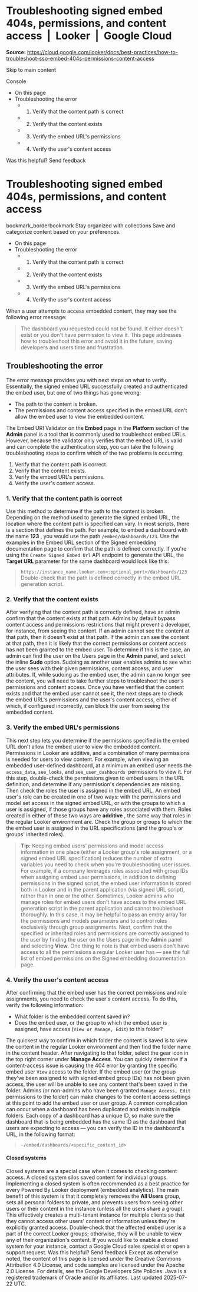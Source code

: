 # Troubleshooting signed embed 404s, permissions, and content access  |  Looker  |  Google Cloud

**Source:** https://cloud.google.com/looker/docs/best-practices/how-to-troubleshoot-sso-embed-404s-permissions-content-access

Skip to main content 

Console 


  * On this page
  * Troubleshooting the error
    * 1. Verify that the content path is correct
    * 2. Verify that the content exists
    * 3. Verify the embed URL's permissions
    * 4. Verify the user's content access




Was this helpful?
Send feedback 
#  Troubleshooting signed embed 404s, permissions, and content access
bookmark_borderbookmark Stay organized with collections  Save and categorize content based on your preferences.
  * On this page
  * Troubleshooting the error
    * 1. Verify that the content path is correct
    * 2. Verify that the content exists
    * 3. Verify the embed URL's permissions
    * 4. Verify the user's content access


When a user attempts to access embedded content, they may see the following error message: 
> The dashboard you requested could not be found. It either doesn't exist or you don't have permission to view it. 
This page addresses how to troubleshoot this error and avoid it in the future, saving developers and users time and frustration. 
## Troubleshooting the error
The error message provides you with next steps on what to verify. Essentially, the signed embed URL successfully created and authenticated the embed user, but one of two things has gone wrong: 
  * The path to the content is broken. 
  * The permissions and content access specified in the embed URL don't allow the embed user to view the embedded content. 


The Embed URI Validator on the **Embed** page in the **Platform** section of the **Admin** panel is a tool that is commonly used to troubleshoot embed URLs. However, because the validator only verifies that the embed URL is valid and can complete the authentication step, you can take the following troubleshooting steps to confirm which of the two problems is occurring: 
  1. Verify that the content path is correct.
  2. Verify that the content exists.
  3. Verify the embed URL's permissions.
  4. Verify the user's content access.


### 1. Verify that the content path is correct
Use this method to determine if the path to the content is broken. Depending on the method used to generate the signed embed URL, the location where the content path is specified can vary. In most scripts, there is a section that defines the path. For example, to embed a dashboard with the name **123** , you would use the path `/embed/dashboards/123`. 
Use the examples in the Embed URL section of the Signed embedding documentation page to confirm that the path is defined correctly. 
If you're using the `Create Signed Embed Url` API endpoint to generate the URL, the **Target URL** parameter for the same dashboard would look like this:
> `https://instance_name.looker.com<:optional_port>/dashboards/123`
Double-check that the path is defined correctly in the embed URL generation script. 
### 2. Verify that the content exists
After verifying that the content path is correctly defined, have an admin confirm that the content exists at that path. Admins by default bypass content access and permissions restrictions that might prevent a developer, for instance, from seeing the content. If an admin cannot see the content at that path, then it doesn't exist at that path. 
If the admin can see the content at that path, then it is likely that the correct permissions or content access has not been granted to the embed user. To determine if this is the case, an admin can find the user on the Users page in the **Admin** panel, and select the inline **Sudo** option. 
Sudoing as another user enables admins to see what the user sees with their given permissions, content access, and user attributes. If, while sudoing as the embed user, the admin can no longer see the content, you will need to take further steps to troubleshoot the user's permissions and content access. 
Once you have verified that the content exists and that the embed user cannot see it, the next steps are to check the embed URL's permissions and the user's content access, either of which, if configured incorrectly, can block the user from seeing the embedded content. 
### 3. Verify the embed URL's permissions
This next step lets you determine if the permissions specified in the embed URL don't allow the embed user to view the embedded content. Permissions in Looker are additive, and a combination of many permissions is needed for users to view content. For example, when viewing an embedded user-defined dashboard, at a minimum an embed user needs the `access_data`, `see_looks`, and `see_user_dashboards `permissions to view it. For this step, double-check the permissions given to embed users in the URL definition, and determine if any permission's dependencies are missing. Then check the roles the user is assigned in the embed URL. 
An embed user's role can be created in one of two ways: with the permissions and model set access in the signed embed URL, or with the groups to which a user is assigned, if those groups have any roles associated with them. Roles created in either of these two ways are **additive** , the same way that roles in the regular Looker environment are. Check the group or groups to which the the embed user is assigned in the URL specifications (and the group's or groups' inherited roles). 
> **Tip:** Keeping embed users' permissions and model access information in one place (either a Looker group's role assignment, or a signed embed URL specification) reduces the number of extra variables you need to check when you're troubleshooting user issues. For example, if a company leverages roles associated with group IDs when assigning embed user permissions, in addition to defining permissions in the signed script, the embed user information is stored both in Looker and in the parent application (via signed URL script), rather than in one or the other. Sometimes, Looker admins who manage roles for embed users don't have access to the embed URL generation script in the parent application and cannot troubleshoot thoroughly. In this case, it may be helpful to pass an empty array for the permissions and models parameters and to control roles exclusively through group assignments. 
Next, confirm that the specified or inherited roles and permissions are correctly assigned to the user by finding the user on the Users page in the **Admin** panel and selecting **View**. 
One thing to note is that embed users don't have access to all the permissions a regular Looker user has — see the full list of embed permissions on the Signed embedding documentation page. 
### 4. Verify the user's content access
After confirming that the embed user has the correct permissions and role assignments, you need to check the user's content access. To do this, verify the following information: 
  * What folder is the embedded content saved in? 
  * Does the embed user, or the group to which the embed user is assigned, have access (`View or Manage, Edit`) to this folder? 


The quickest way to confirm in which folder the content is saved is to view the content in the regular Looker environment and then find the folder name in the content header. After navigating to that folder, select the gear icon in the top right corner under **Manage Access**. You can quickly determine if a content-access issue is causing the 404 error by granting the specific embed user `View` access to the folder. 
If the embed user (or the group they've been assigned to with signed embed group IDs) has not been given access, the user will be unable to see any content that's been saved in the folder. Admins (or non-admins who have been granted `Manage Access, Edit` permissions to the folder) can make changes to the content access settings at this point to add the embed user or user group. 
A common complication can occur when a dashboard has been duplicated and exists in multiple folders. Each copy of a dashboard has a unique ID, so make sure the dashboard that is being embedded has the same ID as the dashboard that users are expecting to access — you can verify the ID in the dashboard's URL, in the following format: 
> `~/embed/dashboards/<specific_content_id>`
####  Closed systems 
Closed systems are a special case when it comes to checking content access. A closed system silos saved content for individual groups. Implementing a closed system is often recommended as a best practice for every Powered By Looker deployment (embedded analytics). The main benefit of this system is that it completely removes the **All Users** group, sets all personal folders to private, and prevents users from seeing other users or their content in the instance (unless all the users share a group). This effectively creates a multi-tenant instance for multiple clients so that they cannot access other users' content or information unless they're explicitly granted access. 
Double-check that the affected embed user is a part of the correct Looker groups; otherwise, they will be unable to view any of their organization's content. 
If you would like to enable a closed system for your instance, contact a Google Cloud sales specialist or open a support request. 
Was this helpful?
Send feedback 
Except as otherwise noted, the content of this page is licensed under the Creative Commons Attribution 4.0 License, and code samples are licensed under the Apache 2.0 License. For details, see the Google Developers Site Policies. Java is a registered trademark of Oracle and/or its affiliates.
Last updated 2025-07-22 UTC.


